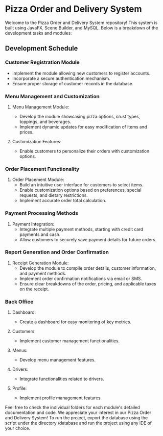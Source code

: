 # Pizza Order and Delivery System

Welcome to the Pizza Order and Delivery System repository! This system is built using JavaFX, Scene Builder, and MySQL. Below is a breakdown of the development tasks and modules:

## Development Schedule

### Customer Registration Module
   - Implement the module allowing new customers to register accounts.
   - Incorporate a secure authentication mechanism.
   - Ensure proper storage of customer records in the database.

### Menu Management and Customization

1. Menu Management Module:
   - Develop the module showcasing pizza options, crust types, toppings, and beverages.
   - Implement dynamic updates for easy modification of items and prices.

2. Customization Features:
   - Enable customers to personalize their orders with customization options.

### Order Placement Functionality

1. Order Placement Module:
   - Build an intuitive user interface for customers to select items.
   - Enable customization options based on preferences, special requests, and dietary restrictions.
   - Implement accurate order total calculation.

### Payment Processing Methods

1. Payment Integration:
   - Integrate multiple payment methods, starting with credit card payments and cash.
   - Allow customers to securely save payment details for future orders.

### Report Generation and Order Confirmation 

1. Receipt Generation Module:
   - Develop the module to compile order details, customer information, and payment methods.
   - Implement order confirmation notifications via email or SMS.
   - Ensure clear breakdowns of the order, pricing, and applicable taxes on the receipt.

### Back Office 

1. Dashboard:
   - Create a dashboard for easy monitoring of key metrics.

2. Customers:
   - Implement customer management functionalities.

3. Menus:
   - Develop menu management features.

4. Drivers:
   - Integrate functionalities related to drivers.

5. Profile:
   - Implement profile management features.


Feel free to check the individual folders for each module's detailed documentation and code. We appreciate your interest in our Pizza Order and Delivery System!
To run the project, export the database using the script under the directory /database and run the project using any IDE of your choice.
